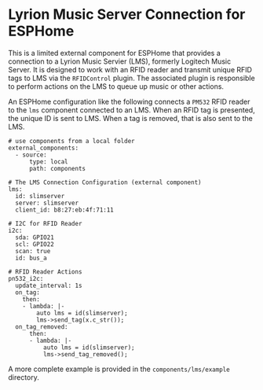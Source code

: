 # Lyrion Music Server Connection for ESPHome

This is a limited external component for ESPHome that provides a connection to a Lyrion Music Servier (LMS), formerly Logitech Music Server. It is designed to work with an RFID reader and transmit unique RFID tags to LMS via the `RFIDControl` plugin. The associated plugin is responsible to perform actions on the LMS to queue up music or other actions.

An ESPHome configuration like the following connects a `PM532` RFID reader to the `lms` component connected to an LMS. When an RFID tag is presented, the unique ID is sent to LMS. When a tag is removed, that is also sent to the LMS.

```
# use components from a local folder
external_components:
  - source:
      type: local
      path: components

# The LMS Connection Configuration (external component)
lms:
  id: slimserver
  server: slimserver
  client_id: b8:27:eb:4f:71:11

# I2C for RFID Reader
i2c:
  sda: GPIO21
  scl: GPIO22
  scan: true
  id: bus_a

# RFID Reader Actions
pn532_i2c:
  update_interval: 1s
  on_tag:
    then:
    - lambda: |-
        auto lms = id(slimserver);
        lms->send_tag(x.c_str());
  on_tag_removed:
      then:
      - lambda: |-
          auto lms = id(slimserver);
          lms->send_tag_removed();
```

A more complete example is provided in the `components/lms/example` directory.

